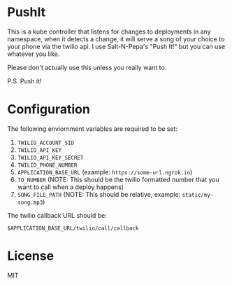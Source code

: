 PushIt
======

This is a kube controller that listens for changes to deployments in any namespace, 
when it detects a change, it will serve a song of your choice to your phone via
the twilio api. I use Salt-N-Pepa's "Push It!" but you can use whatever you like.

Please don't actually use this unless you really want to.

P.S. Push it!

# Configuration

The following enviornment variables are required to be set:

1. `TWILIO_ACCOUNT_SID`
2. `TWILIO_API_KEY`
3. `TWILIO_API_KEY_SECRET`
4. `TWILIO_PHONE_NUMBER`
5. `APPLICATION_BASE_URL` (example: `https://some-url.ngrok.io`)
6. `TO_NUMBER` (NOTE: This should be the twilio formatted number that you want to call when a deploy happens)
7. `SONG_FILE_PATH` (NOTE: This should be relative, example: `static/my-song.mp3`)

The twilio callback URL should be:

```
$APPLICATION_BASE_URL/twilio/call/callback
```

# License

MIT
